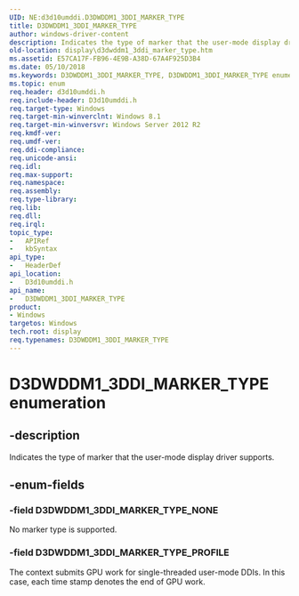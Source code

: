 ```yaml
---
UID: NE:d3d10umddi.D3DWDDM1_3DDI_MARKER_TYPE
title: D3DWDDM1_3DDI_MARKER_TYPE
author: windows-driver-content
description: Indicates the type of marker that the user-mode display driver supports.
old-location: display\d3dwddm1_3ddi_marker_type.htm
ms.assetid: E57CA17F-FB96-4E9B-A38D-67A4F925D3B4
ms.date: 05/10/2018
ms.keywords: D3DWDDM1_3DDI_MARKER_TYPE, D3DWDDM1_3DDI_MARKER_TYPE enumeration [Display Devices], D3DWDDM1_3DDI_MARKER_TYPE_NONE, D3DWDDM1_3DDI_MARKER_TYPE_PROFILE, d3d10umddi/D3DWDDM1_3DDI_MARKER_TYPE, d3d10umddi/D3DWDDM1_3DDI_MARKER_TYPE_NONE, d3d10umddi/D3DWDDM1_3DDI_MARKER_TYPE_PROFILE, display.d3dwddm1_3ddi_marker_type
ms.topic: enum
req.header: d3d10umddi.h
req.include-header: D3d10umddi.h
req.target-type: Windows
req.target-min-winverclnt: Windows 8.1
req.target-min-winversvr: Windows Server 2012 R2
req.kmdf-ver: 
req.umdf-ver: 
req.ddi-compliance: 
req.unicode-ansi: 
req.idl: 
req.max-support: 
req.namespace: 
req.assembly: 
req.type-library: 
req.lib: 
req.dll: 
req.irql: 
topic_type:
-	APIRef
-	kbSyntax
api_type:
-	HeaderDef
api_location:
-	D3d10umddi.h
api_name:
-	D3DWDDM1_3DDI_MARKER_TYPE
product:
- Windows
targetos: Windows
tech.root: display
req.typenames: D3DWDDM1_3DDI_MARKER_TYPE
---
```


# D3DWDDM1_3DDI_MARKER_TYPE enumeration


## -description


Indicates the type of marker that the user-mode display driver supports.


## -enum-fields




### -field D3DWDDM1_3DDI_MARKER_TYPE_NONE

No marker type is supported.


### -field D3DWDDM1_3DDI_MARKER_TYPE_PROFILE

The context submits GPU work for single-threaded user-mode DDIs. In this case, each time stamp denotes the end of GPU work.

